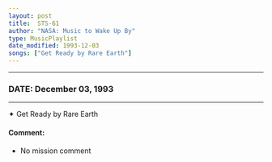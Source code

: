 ```yaml
---
layout: post
title:  STS-61
author: "NASA: Music to Wake Up By"
type: MusicPlaylist
date_modified: 1993-12-03
songs: ["Get Ready by Rare Earth"]
---
```


----
### DATE: December 03, 1993
----
✦ Get Ready by Rare Earth

#### Comment:
* No mission comment



<br/>
<center>
	<a target="_blank"
	   href="https://twitter.com/intent/tweet?hashtags=Space,NASA,Playlist,NASAWakeupCalls,SpaceProgram&text={{ page.author}}, '{{ page.songs.first }}' {{ page.title }}, {{ page.date | date: '%B %d, %Y' }}. {{ site.url }}{{ page.url }} @nasawakeupcalls">
	   <i class="fab fa-twitter" alt="Tweet this page" style="font-size: 1.3em;"></i>
	</a>
	&nbsp; 	<i class="fas fa-user-astronaut" style="font-size: 1.5em;"></i> &nbsp;
    <a type="amzn" search="'Get Ready by Rare Earth'" category="popular music">
        <i class="fab fa-amazon" style="font-size: 1.3em;"></i>
    </a>
</center>
